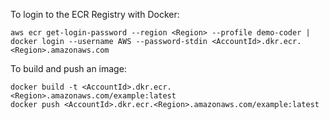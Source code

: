 To login to the ECR Registry with Docker:
```
aws ecr get-login-password --region <Region> --profile demo-coder | docker login --username AWS --password-stdin <AccountId>.dkr.ecr.<Region>.amazonaws.com
```

To build and push an image:
```
docker build -t <AccountId>.dkr.ecr.<Region>.amazonaws.com/example:latest
docker push <AccountId>.dkr.ecr.<Region>.amazonaws.com/example:latest
```